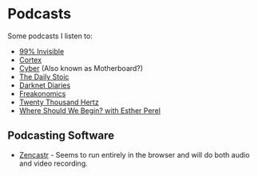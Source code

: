 # Podcasts

Some podcasts I listen to:

- [99% Invisible](https://99percentinvisible.org/)
- [Cortex](https://relay.fm/cortex)
- [Cyber](https://motherboard.vice.com) (Also known as Motherboard?)
- [The Daily Stoic](https://dailystoic.com/podcast/)
- [Darknet Diaries](https://darknetdiaries.com/)
- [Freakonomics](https://freakonomics.com/series/freakonomics-radio/)
- [Twenty Thousand Hertz](https://www.20k.org/)
- [Where Should We Begin? with Esther Perel](https://www.estherperel.com/podcast)

## Podcasting Software

- [Zencastr](https://zencastr.com) - Seems to run entirely in the browser and will do both audio and video recording.